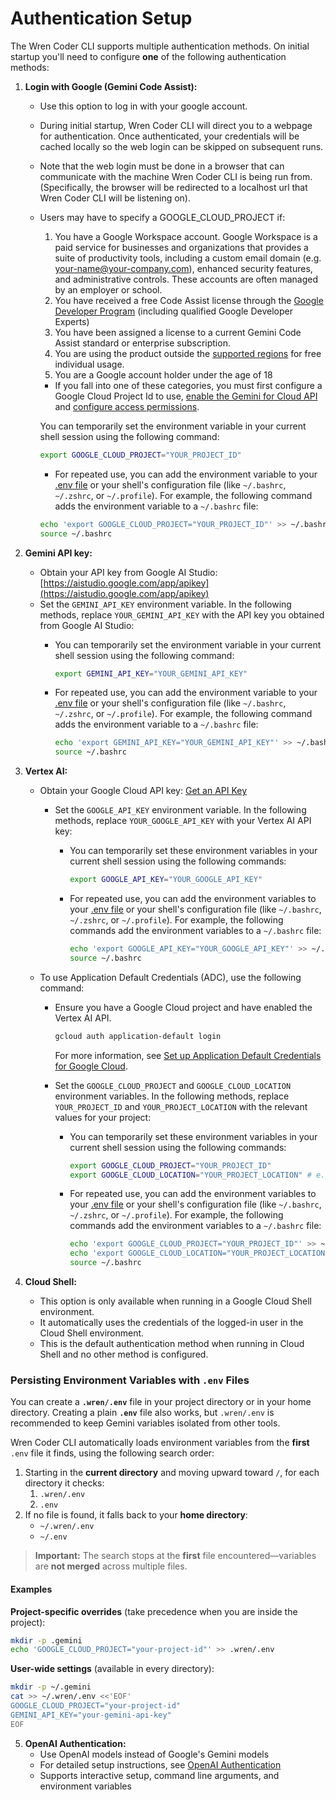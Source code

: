 # Authentication Setup

The Wren Coder CLI supports multiple authentication methods. On initial startup you'll need to configure **one** of the following authentication methods:

1. **Login with Google (Gemini Code Assist):**
   - Use this option to log in with your google account.
   - During initial startup, Wren Coder CLI will direct you to a webpage for authentication. Once authenticated, your credentials will be cached locally so the web login can be skipped on subsequent runs.
   - Note that the web login must be done in a browser that can communicate with the machine Wren Coder CLI is being run from. (Specifically, the browser will be redirected to a localhost url that Wren Coder CLI will be listening on).
   - <a id="workspace-gca">Users may have to specify a GOOGLE_CLOUD_PROJECT if:</a>
     1. You have a Google Workspace account. Google Workspace is a paid service for businesses and organizations that provides a suite of productivity tools, including a custom email domain (e.g. <your-name@your-company.com>), enhanced security features, and administrative controls. These accounts are often managed by an employer or school.
     1. You have received a free Code Assist license through the [Google Developer Program](https://developers.google.com/program/plans-and-pricing) (including qualified Google Developer Experts)
     1. You have been assigned a license to a current Gemini Code Assist standard or enterprise subscription.
     1. You are using the product outside the [supported regions](https://developers.google.com/gemini-code-assist/resources/available-locations) for free individual usage.
     1. You are a Google account holder under the age of 18
     - If you fall into one of these categories, you must first configure a Google Cloud Project Id to use, [enable the Gemini for Cloud API](https://cloud.google.com/gemini/docs/discover/set-up-gemini#enable-api) and [configure access permissions](https://cloud.google.com/gemini/docs/discover/set-up-gemini#grant-iam).

     You can temporarily set the environment variable in your current shell session using the following command:

     ```bash
     export GOOGLE_CLOUD_PROJECT="YOUR_PROJECT_ID"
     ```

     - For repeated use, you can add the environment variable to your [.env file](#persisting-environment-variables-with-env-files) or your shell's configuration file (like `~/.bashrc`, `~/.zshrc`, or `~/.profile`). For example, the following command adds the environment variable to a `~/.bashrc` file:

     ```bash
     echo 'export GOOGLE_CLOUD_PROJECT="YOUR_PROJECT_ID"' >> ~/.bashrc
     source ~/.bashrc
     ```

2. **<a id="gemini-api-key"></a>Gemini API key:**
   - Obtain your API key from Google AI Studio: [https://aistudio.google.com/app/apikey](https://aistudio.google.com/app/apikey)
   - Set the `GEMINI_API_KEY` environment variable. In the following methods, replace `YOUR_GEMINI_API_KEY` with the API key you obtained from Google AI Studio:
     - You can temporarily set the environment variable in your current shell session using the following command:

       ```bash
       export GEMINI_API_KEY="YOUR_GEMINI_API_KEY"
       ```

     - For repeated use, you can add the environment variable to your [.env file](#persisting-environment-variables-with-env-files) or your shell's configuration file (like `~/.bashrc`, `~/.zshrc`, or `~/.profile`). For example, the following command adds the environment variable to a `~/.bashrc` file:

       ```bash
       echo 'export GEMINI_API_KEY="YOUR_GEMINI_API_KEY"' >> ~/.bashrc
       source ~/.bashrc
       ```

3. **Vertex AI:**
   - Obtain your Google Cloud API key: [Get an API Key](https://cloud.google.com/vertex-ai/generative-ai/docs/start/api-keys?usertype=newuser)
     - Set the `GOOGLE_API_KEY` environment variable. In the following methods, replace `YOUR_GOOGLE_API_KEY` with your Vertex AI API key:
       - You can temporarily set these environment variables in your current shell session using the following commands:

         ```bash
         export GOOGLE_API_KEY="YOUR_GOOGLE_API_KEY"
         ```

       - For repeated use, you can add the environment variables to your [.env file](#persisting-environment-variables-with-env-files) or your shell's configuration file (like `~/.bashrc`, `~/.zshrc`, or `~/.profile`). For example, the following commands add the environment variables to a `~/.bashrc` file:

         ```bash
         echo 'export GOOGLE_API_KEY="YOUR_GOOGLE_API_KEY"' >> ~/.bashrc
         source ~/.bashrc
         ```

   - To use Application Default Credentials (ADC), use the following command:
     - Ensure you have a Google Cloud project and have enabled the Vertex AI API.

       ```bash
       gcloud auth application-default login
       ```

       For more information, see [Set up Application Default Credentials for Google Cloud](https://cloud.google.com/docs/authentication/provide-credentials-adc).

     - Set the `GOOGLE_CLOUD_PROJECT` and `GOOGLE_CLOUD_LOCATION` environment variables. In the following methods, replace `YOUR_PROJECT_ID` and `YOUR_PROJECT_LOCATION` with the relevant values for your project:
       - You can temporarily set these environment variables in your current shell session using the following commands:

         ```bash
         export GOOGLE_CLOUD_PROJECT="YOUR_PROJECT_ID"
         export GOOGLE_CLOUD_LOCATION="YOUR_PROJECT_LOCATION" # e.g., us-central1
         ```

       - For repeated use, you can add the environment variables to your [.env file](#persisting-environment-variables-with-env-files) or your shell's configuration file (like `~/.bashrc`, `~/.zshrc`, or `~/.profile`). For example, the following commands add the environment variables to a `~/.bashrc` file:

         ```bash
         echo 'export GOOGLE_CLOUD_PROJECT="YOUR_PROJECT_ID"' >> ~/.bashrc
         echo 'export GOOGLE_CLOUD_LOCATION="YOUR_PROJECT_LOCATION"' >> ~/.bashrc
         source ~/.bashrc
         ```

4. **Cloud Shell:**
   - This option is only available when running in a Google Cloud Shell environment.
   - It automatically uses the credentials of the logged-in user in the Cloud Shell environment.
   - This is the default authentication method when running in Cloud Shell and no other method is configured.

### Persisting Environment Variables with `.env` Files

You can create a **`.wren/.env`** file in your project directory or in your home directory. Creating a plain **`.env`** file also works, but `.wren/.env` is recommended to keep Gemini variables isolated from other tools.

Wren Coder CLI automatically loads environment variables from the **first** `.env` file it finds, using the following search order:

1. Starting in the **current directory** and moving upward toward `/`, for each directory it checks:
   1. `.wren/.env`
   2. `.env`
2. If no file is found, it falls back to your **home directory**:
   - `~/.wren/.env`
   - `~/.env`

> **Important:** The search stops at the **first** file encountered—variables are **not merged** across multiple files.

#### Examples

**Project-specific overrides** (take precedence when you are inside the project):

```bash
mkdir -p .gemini
echo 'GOOGLE_CLOUD_PROJECT="your-project-id"' >> .wren/.env
```

**User-wide settings** (available in every directory):

```bash
mkdir -p ~/.gemini
cat >> ~/.wren/.env <<'EOF'
GOOGLE_CLOUD_PROJECT="your-project-id"
GEMINI_API_KEY="your-gemini-api-key"
EOF
```

5. **OpenAI Authentication:**
   - Use OpenAI models instead of Google's Gemini models
   - For detailed setup instructions, see [OpenAI Authentication](./openai-auth.md)
   - Supports interactive setup, command line arguments, and environment variables
